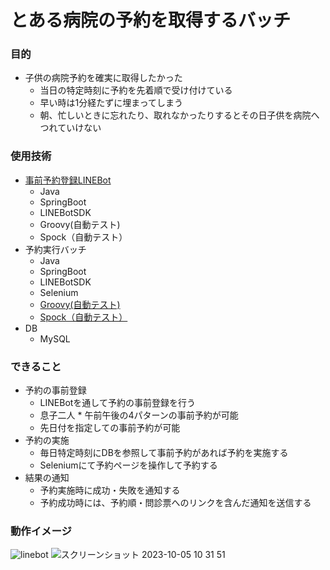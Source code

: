 # とある病院の予約を取得するバッチ

### 目的
- 子供の病院予約を確実に取得したかった
  - 当日の特定時刻に予約を先着順で受け付けている
  - 早い時は1分経たずに埋まってしまう
  - 朝、忙しいときに忘れたり、取れなかったりするとその日子供を病院へつれていけない
  
### 使用技術  
- [事前予約登録LINEBot](https://github.com/k-matsumoto-214/kirin-linebot)
  - Java
  - SpringBoot
  - LINEBotSDK
  - Groovy(自動テスト)
  - Spock（自動テスト）
- 予約実行バッチ
  - Java
  - SpringBoot
  - LINEBotSDK
  - Selenium
  - [Groovy(自動テスト)](https://github.com/k-matsumoto-214/kirin-reservation-batch/tree/master/src/test/groovy/com/kirin/reservation)
  - [Spock（自動テスト）](https://github.com/k-matsumoto-214/kirin-reservation-batch/tree/master/src/test/groovy/com/kirin/reservation)
- DB
  - MySQL

### できること
- 予約の事前登録
  - LINEBotを通して予約の事前登録を行う
  - 息子二人 * 午前午後の4パターンの事前予約が可能
  - 先日付を指定しての事前予約が可能
- 予約の実施
  - 毎日特定時刻にDBを参照して事前予約があれば予約を実施する
  - Seleniumにて予約ページを操作して予約する
- 結果の通知
  - 予約実施時に成功・失敗を通知する
  - 予約成功時には、予約順・問診票へのリンクを含んだ通知を送信する

### 動作イメージ
![linebot](https://github.com/k-matsumoto-214/kirin-reservation-batch/assets/91876695/4ee2afc9-42e1-43e7-a1b6-2a711478f77c)
![スクリーンショット 2023-10-05 10 31 51](https://github.com/k-matsumoto-214/kirin-reservation-batch/assets/91876695/9f07e64f-f4e6-47a2-bf76-6bb82ace0622)


